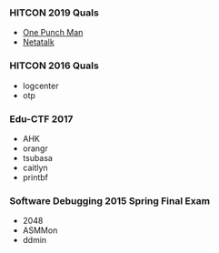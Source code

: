 ### HITCON 2019 Quals

- [One Punch Man](https://github.com/0xddaa/ctf_challenges/tree/master/hitcon2019/one_punch)
- [Netatalk](https://github.com/0xddaa/ctf_challenges/tree/master/hitcon2019/netatalk)

### HITCON 2016 Quals

- logcenter
- otp

### Edu-CTF 2017

- AHK
- orangr
- tsubasa
- caitlyn
- printbf

### Software Debugging 2015 Spring Final Exam

- 2048
- ASMMon
- ddmin
